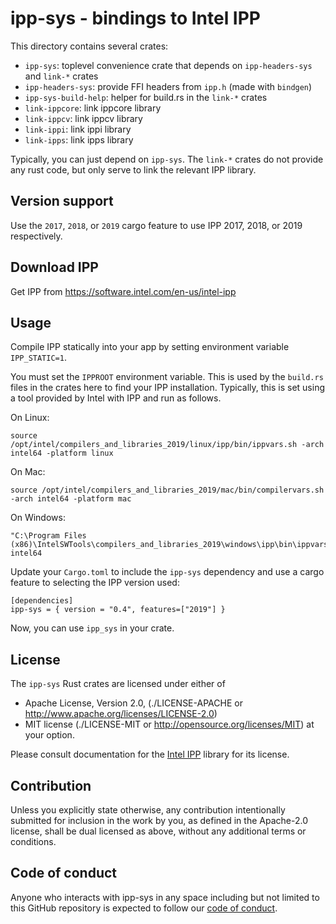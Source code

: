 # ipp-sys - bindings to Intel IPP

This directory contains several crates:

 - `ipp-sys`: toplevel convenience crate that depends on `ipp-headers-sys` and `link-*` crates
 - `ipp-headers-sys`: provide FFI headers from `ipp.h` (made with `bindgen`)
 - `ipp-sys-build-help`: helper for build.rs in the `link-*` crates
 - `link-ippcore`: link ippcore library
 - `link-ippcv`: link ippcv library
 - `link-ippi`: link ippi library
 - `link-ipps`: link ipps library

Typically, you can just depend on `ipp-sys`. The `link-*` crates do not provide
any rust code, but only serve to link the relevant IPP library.

## Version support

Use the `2017`, `2018`, or `2019` cargo feature to use IPP 2017, 2018, or 2019
respectively.

## Download IPP

Get IPP from https://software.intel.com/en-us/intel-ipp

## Usage

Compile IPP statically into your app by setting environment variable
`IPP_STATIC=1`.

You must set the `IPPROOT` environment variable. This is used by the `build.rs`
files in the crates here to find your IPP installation. Typically, this is set
using a tool provided by Intel with IPP and run as follows.

On Linux:

    source /opt/intel/compilers_and_libraries_2019/linux/ipp/bin/ippvars.sh -arch intel64 -platform linux

On Mac:

    source /opt/intel/compilers_and_libraries_2019/mac/bin/compilervars.sh -arch intel64 -platform mac

On Windows:

    "C:\Program Files (x86)\IntelSWTools\compilers_and_libraries_2019\windows\ipp\bin\ippvars.bat" intel64

Update your `Cargo.toml` to include the `ipp-sys` dependency and use a cargo
feature to selecting the IPP version used:

    [dependencies]
    ipp-sys = { version = "0.4", features=["2019"] }

Now, you can use `ipp_sys` in your crate.

## License

The `ipp-sys` Rust crates are licensed under either of

* Apache License, Version 2.0,
  (./LICENSE-APACHE or http://www.apache.org/licenses/LICENSE-2.0)
* MIT license (./LICENSE-MIT or http://opensource.org/licenses/MIT)
  at your option.

Please consult documentation for the [Intel
IPP](https://software.intel.com/en-us/intel-ipp) library for its license.

## Contribution

Unless you explicitly state otherwise, any contribution intentionally
submitted for inclusion in the work by you, as defined in the Apache-2.0
license, shall be dual licensed as above, without any additional terms or
conditions.

## Code of conduct

Anyone who interacts with ipp-sys in any space including but not
limited to this GitHub repository is expected to follow our [code of
conduct](https://github.com/astraw/ipp-sys/blob/master/code_of_conduct.md).
